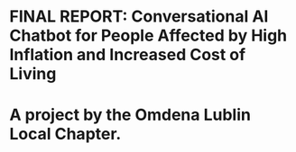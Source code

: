 # FINAL REPORT: Conversational AI Chatbot for People Affected by High Inflation and Increased Cost of Living

# A project by the Omdena Lublin Local Chapter.
